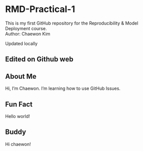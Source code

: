 # RMD-Practical-1
This is my first GitHub repository for the Reproducibility & Model Deployment course.  
Author: Chaewon Kim

Updated locally

## Edited on Github web

## About Me
Hi, I’m Chaewon.
I’m learning how to use GitHub Issues.

## Fun Fact
Hello world!

## Buddy
Hi chaewon!
